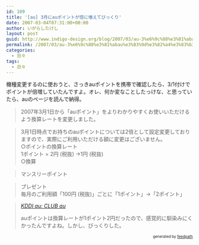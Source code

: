 ```yaml
---
id: 109
title: '[au] 3月にauポイントが倍に増えてびっくり'
date: 2007-03-04T07:31:00+00:00
author: いがらしたけし
layout: post
guid: http://www.indigo-design.org/blog/2007/03/au-3%e6%9c%88%e3%81%abau%e3%83%9d%e3%82%a4%e3%83%b3%e3%83%88%e3%81%8c%e5%80%8d%e3%81%ab%e5%a2%97%e3%81%88%e3%81%a6%e3%81%b3%e3%81%a3%e3%81%8f%e3%82%8a/
permalink: /2007/03/au-3%e6%9c%88%e3%81%abau%e3%83%9d%e3%82%a4%e3%83%b3%e3%83%88%e3%81%8c%e5%80%8d%e3%81%ab%e5%a2%97%e3%81%88%e3%81%a6%e3%81%b3%e3%81%a3%e3%81%8f%e3%82%8a/
categories:
  - 日々
tags:
  - 日々
---
```

機種変更するのに使おうと、さっきauポイントを携帯で確認したら、3/1付けでポイントが倍増していたんですよ。オレ、何か変なことしたっけな、と思っていたら、auのページを読んで納得。
  


> 2007年3月1日から「auポイント」をよりわかりやすくお使いいただけるよう換算レートを変更しました。
  
> 3月1日時点でお持ちのauポイントについては2倍として設定変更しておりますので、実際にご利用いただける額に変更はございません。  
> ○ポイントの換算レート  
> 1ポイント = 2円 (税抜) →1円 (税抜)  
> ○換算
  
> マンスリーポイント
  
> プレゼント  
> 毎月のご利用額「100円 (税抜)」ごとに「1ポイント」→「2ポイント」
  
>   
> <cite><a href="http://www.au.kddi.com/club_au/index.html" class="broken_link">KDDI au: CLUB au</a></cite></p>
auポイントは換算レートが1ポイント2円だったので、感覚的に馴染みにくかったんですよね。しかし、びっくりした。

<div style="text-align: right;font-size: 10px">
  &nbsp;&nbsp;<span>generated by <a href="http://feedpath.jp">feedpath</a></span>
</div>

